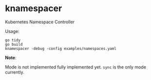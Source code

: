 # knamespacer
Kubernetes Namespace Controller

Usage:

```shell
go tidy
go build
knamespacer -debug -config examples/namespaces.yaml
```

**Note**:

Mode is not implemented fully implemented yet. `sync` is the only mode currently.

